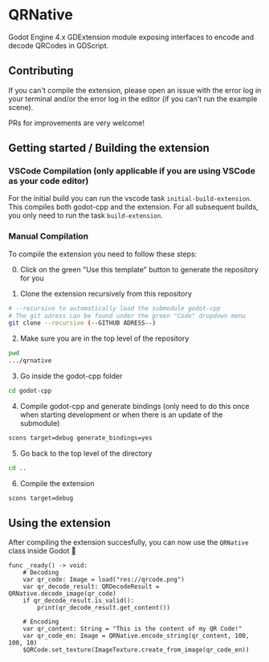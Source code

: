 # QRNative

Godot Engine 4.x GDExtension module exposing interfaces to encode and decode QRCodes in GDScript.

## Contributing
If you can't compile the extension, please open an issue with the error log in your terminal and/or the error log in the editor (if you can't run the example scene).

PRs for improvements are very welcome!

## Getting started / Building the extension

### VSCode Compilation (only applicable if you are using VSCode as your code editor)
For the initial build you can run the vscode task `initial-build-extension`. This compiles both godot-cpp and the extension. For all subsequent builds, you only need to run the task `build-extension`.

### Manual Compilation

To compile the extension you need to follow these steps:

0. Click on the green "Use this template" button to generate the repository for you

1. Clone the extension recursively from this repository
```bash
# --recursive to automatically load the submodule godot-cpp
# The git adress can be found under the green "Code" dropdown menu
git clone --recursive (--GITHUB ADRESS--)
```

2. Make sure you are in the top level of the repository
```bash
pwd
.../qrnative
```

3. Go inside the godot-cpp folder
```bash
cd godot-cpp
```

4. Compile godot-cpp and generate bindings (only need to do this once when starting development or when there is an update of the submodule)
```bash
scons target=debug generate_bindings=yes
```

5. Go back to the top level of the directory
```bash
cd ..
```

6. Compile the extension
```bash
scons target=debug
```

## Using the extension
After compiling the extension succesfully, you can now use the `QRNative` class inside Godot :tada:
```gdscript
func _ready() -> void:
	# Decoding
	var qr_code: Image = load("res://qrcode.png")
	var qr_decode_result: QRDecodeResult = QRNative.decode_image(qr_code)
	if qr_decode_result.is_valid():
		print(qr_decode_result.get_content())
	
	# Encoding
	var qr_content: String = "This is the content of my QR Code!"
	var qr_code_en: Image = QRNative.encode_string(qr_content, 100, 100, 10)
	$QRCode.set_texture(ImageTexture.create_from_image(qr_code_en))
```

